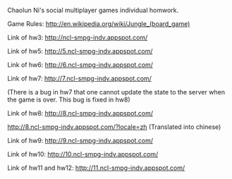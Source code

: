 Chaolun Ni's social multiplayer games individual homwork.

Game Rules:
http://en.wikipedia.org/wiki/Jungle_(board_game)

Link of hw3:
http://ncl-smpg-indv.appspot.com/

Link of hw5:
http://5.ncl-smpg-indv.appspot.com/

Link of hw6:
http://6.ncl-smpg-indv.appspot.com/

Link of hw7:
http://7.ncl-smpg-indv.appspot.com/

(There is a bug in hw7 that one cannot update the state to the server when the game is over. This bug is fixed in hw8)

Link of hw8:
http://8.ncl-smpg-indv.appspot.com/

http://8.ncl-smpg-indv.appspot.com/?locale=zh (Translated into chinese)

Link of hw9:
http://9.ncl-smpg-indv.appspot.com/

Link of hw10:
http://10.ncl-smpg-indv.appspot.com/

Link of hw11 and hw12:
http://11.ncl-smpg-indv.appspot.com/